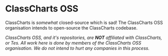 # ClassCharts OSS
ClassCharts is *somewhat* closed-source which is sad! The ClassCharts OSS organisation intends to open-source the ClassCharts codebase.

_ClassCharts OSS, and it's repositories, are **NOT** affiliated with ClassCharts, or Tes. All work here is done by members of the ClassCharts OSS organisation. We do not intend to hurt any companies in this process._
